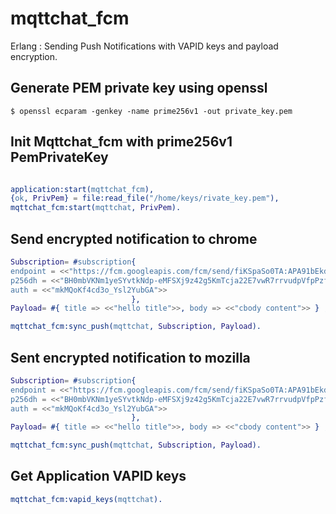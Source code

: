 # mqttchat_fcm
Erlang : Sending Push Notifications with VAPID keys and payload encryption.


## Generate PEM private key using openssl
```
$ openssl ecparam -genkey -name prime256v1 -out private_key.pem
```
## Init Mqttchat_fcm with prime256v1 PemPrivateKey
``` erlang

application:start(mqttchat_fcm),
{ok, PrivPem} = file:read_file("/home/keys/rivate_key.pem"),
mqttchat_fcm:start(mqttchat, PrivPem).

```

## Send encrypted notification to chrome
``` erlang
Subscription= #subscription{
endpoint = <<"https://fcm.googleapis.com/fcm/send/fiKSpaSo0TA:APA91bEkdUO6ncb45rCLNljjPxjlI1uRoLNyG2107kLSD3p6HTGPMuJodGHkrWKmbb8y9dK3Afi3Tvydil9fbgLBE64X7LPnqYzPHn2aEGwruKOdaQImehlDaX_4_1VbE6hYp6zqSio1">>,
p256dh = <<"BH0mbVKNm1yeSYvtkNdp-eMFSXj9z42g5KmTcja22E7vwR7rrvudpVfpPzffx6Pf1c6CZiFc-B7VfwhcRUtBD14">>, 
auth = <<"mkMQoKf4cd3o_Ysl2YubGA">>
                           },                           
Payload= #{ title => <<"hello title">>, body => <<"cbody content">> } ,   

mqttchat_fcm:sync_push(mqttchat, Subscription, Payload).      

```
## Sent encrypted notification to mozilla

``` erlang
Subscription= #subscription{
endpoint = <<"https://fcm.googleapis.com/fcm/send/fiKSpaSo0TA:APA91bEkdUO6ncb45rCLNljjPxjlI1uRoLNyG2107kLSD3p6HTGPMuJodGHkrWKmbb8y9dK3Afi3Tvydil9fbgLBE64X7LPnqYzPHn2aEGwruKOdaQImehlDaX_4_1VbE6hYp6zqSio1">>,
p256dh = <<"BH0mbVKNm1yeSYvtkNdp-eMFSXj9z42g5KmTcja22E7vwR7rrvudpVfpPzffx6Pf1c6CZiFc-B7VfwhcRUtBD14">>, 
auth = <<"mkMQoKf4cd3o_Ysl2YubGA">>
                           },                           
Payload= #{ title => <<"hello title">>, body => <<"cbody content">> } ,   

mqttchat_fcm:sync_push(mqttchat, Subscription, Payload).      

```

## Get Application VAPID keys
``` erlang
mqttchat_fcm:vapid_keys(mqttchat).

```
